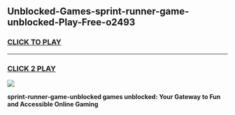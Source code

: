 
## Unblocked-Games-sprint-runner-game-unblocked-Play-Free-o2493
<h3>
<a href="https://premium76.site?title=sprint-runner-game-unblocked&ref=10A">CLICK TO PLAY</a></h3>
<hr>

<h3>
<a href="https://premium76.site?title=sprint-runner-game-unblocked&ref=10A">CLICK 2 PLAY</a>
  
</h3>

<a href="https://premium76.site?title=sprint-runner-game-unblocked&ref=10A"><img src="https://clearcache.store/games.png"></a>


**sprint-runner-game-unblocked games unblocked: Your Gateway to Fun and Accessible Online Gaming**

